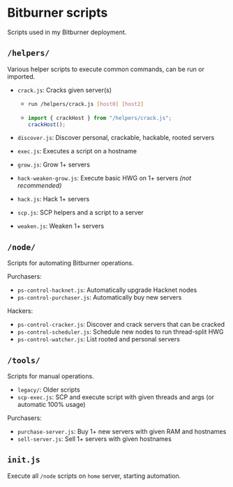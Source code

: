# Bitburner scripts

Scripts used in my Bitburner deployment.

## `/helpers/`

Various helper scripts to execute common commands, can be run or imported.

-   `crack.js`: Cracks given server(s)

    -   ```bash
        run /helpers/crack.js [host0] [host2]
        ```
    -   ```ts
        import { crackHost } from "/helpers/crack.js";
        crackHost();
        ```

-   `discover.js`: Discover personal, crackable, hackable, rooted servers
-   `exec.js`: Executes a script on a hostname
-   `grow.js`: Grow 1+ servers
-   `hack-weaken-grow.js`: Execute basic HWG on 1+ servers _(not recommended)_
-   `hack.js`: Hack 1+ servers
-   `scp.js`: SCP helpers and a script to a server
-   `weaken.js`: Weaken 1+ servers

## `/node/`

Scripts for automating Bitburner operations.

Purchasers:

-   `ps-control-hacknet.js`: Automatically upgrade Hacknet nodes
-   `ps-control-purchaser.js`: Automatically buy new servers

Hackers:

-   `ps-control-cracker.js`: Discover and crack servers that can be cracked
-   `ps-control-scheduler.js`: Schedule new nodes to run thread-split HWG
-   `ps-control-watcher.js`: List rooted and personal servers

## `/tools/`

Scripts for manual operations.

-   `legacy/`: Older scripts
-   `scp-exec.js`: SCP and execute script with given threads and args (or automatic 100% usage)

Purchasers:

-   `purchase-server.js`: Buy 1+ new servers with given RAM and hostnames
-   `sell-server.js`: Sell 1+ servers with given hostnames

## `init.js`

Execute all `/node` scripts on `home` server, starting automation.
